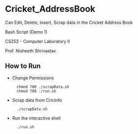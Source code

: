 # Cricket_AddressBook
Can Edit, Delete, Insert, Scrap data in the Cricket Address Book

Bash Script (Demo 1)

CS252 - Computer Laboratory II

Prof. Nisheeth Shrivastav

## How to Run

- Change Permissions

        chmod 700 ./scrapData.sh
        chmod 700 ./run.sh
        
- Scrap data from CricInfo

        ./scrapData.sh
        
- Run the interactive shell

        ./run.sh
